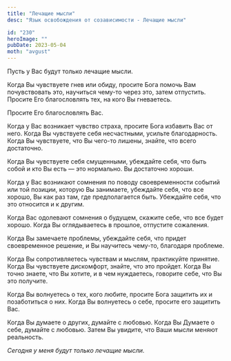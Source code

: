 ```yaml
---
title: "Лечащие мысли"
desc: "Язык освобождения от созависимости - Лечащие мысли"

id: "230"
heroImage: ""
pubDate: 2023-05-04
moth: "avgust"
---
```


Пусть у Вас будут только лечащие мысли.

Когда Вы чувствуете гнев или обиду, просите Бога помочь Вам почувствовать это,
научиться чему-то через это, затем отпустить. Просите Его благословлять тех,
на кого Вы гневаетесь.

Просите Его благословлять Вас.

Когда у Вас возникает чувство страха, просите Бога избавить Вас от него. Когда
Вы чувствуете себя несчастными, усильте благодарность. Когда Вы чувствуете,
что Вы чего-то лишены, знайте, что всего достаточно.

Когда Вы чувствуете себя смущенными, убеждайте себя, что быть собой и кто Вы
есть — это нормально. Вы достаточно хороши.

Когда у Вас возникают сомнения по поводу своевременности событий или той
позиции, которую Вы занимаете, убеждайте себя, что все хорошо, Вы как раз там,
где предполагается быть. Убеждайте себя, что это относится и к другим.

Когда Вас одолевают сомнения о будущем, скажите себе, что все будет хорошо.
Когда Вы оглядываетесь в прошлое, отпустите сожаления.

Когда Вы замечаете проблемы, убеждайте себя, что придет своевременное решение,
и Вы научитесь чему-то, благодаря проблеме.

Когда Вы сопротивляетесь чувствам и мыслям, практикуйте принятие. Когда Вы
чувствуете дискомфорт, знайте, что это пройдет. Когда Вы точно знаете, что Вы
хотите, и в чем нуждаетесь, говорите себе, что Вы это получите.

Когда Вы волнуетесь о тех, кого любите, просите Бога защитить их и
позаботиться о них. Когда Вы волнуетесь о себе, просите его защитить Вас.

Когда Вы думаете о других, думайте с любовью. Когда Вы Думаете о себе, думайте
с любовью. Затем Вы увидите, что Ваши мысли меняют реальность.

_Сегодня_ _у_ _меня_ _будут_ _только_ _лечащие_ _мысли._
